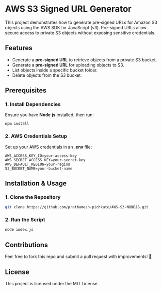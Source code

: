 # AWS S3 Signed URL Generator

This project demonstrates how to generate pre-signed URLs for Amazon S3 objects using the AWS SDK for JavaScript (v3). Pre-signed URLs allow secure access to private S3 objects without exposing sensitive credentials.

## Features
- Generate a **pre-signed URL** to retrieve objects from a private S3 bucket.
- Generate a **pre-signed URL** for uploading objects to S3.
- List objects inside a specific bucket folder.
- Delete objects from the S3 bucket.

## Prerequisites

### 1. Install Dependencies
Ensure you have **Node.js** installed, then run:
```sh
npm install
```

### 2. AWS Credentials Setup
Set up your AWS credentials in an **.env** file:
```
AWS_ACCESS_KEY_ID=your-access-key
AWS_SECRET_ACCESS_KEY=your-secret-key
AWS_DEFAULT_REGION=your-region
S3_BUCKET_NAME=your-bucket-name
```

## Installation & Usage

### 1. Clone the Repository
```sh
git clone https://github.com/prathamesh-pichkate/AWS-S3-NODEJS.git
```

### 2. Run the Script
```sh
node index.js
```

## Contributions
Feel free to fork this repo and submit a pull request with improvements! 🚀

## License
This project is licensed under the MIT License.

